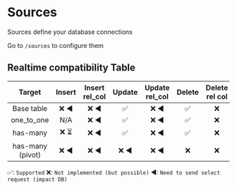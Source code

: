 # Sources

Sources define your database connections

Go to `/sources` to configure them



## Realtime compatibility Table

|      Target      | Insert | Insert rel_col | Update | Update rel_col | Delete | Delete rel col | Truncate |
|:----------------:|:------:|:--------------:|:------:|:--------------:|:------:|:--------------:|:--------:|
|    Base table    |  ❌ ◀   |      ❌ ◀       |   ✅    |      ❌ ◀       |   ✅    |       ❌        |    ✅     |
|    one_to_one    |  N/A   |      ❌ ◀       |   ✅    |      ❌ ◀       |   ✅    |       ❌        |    ✅     |
|     has-many     |  ❌ ⏳   |      ❌ ◀       |   ✅    |      ❌ ◀       |   ✅    |       ❌        |    ✅     |
| has-many (pivot) |  ❌ ◀   |      ❌ ◀       |  ❌ ◀   |      ❌ ◀       |   ❌    |       ❌        |    ❌     |

✅: `Supported`
❌: `Not implemented (but possible)`
◀: `Need to send select request (impact DB)`
